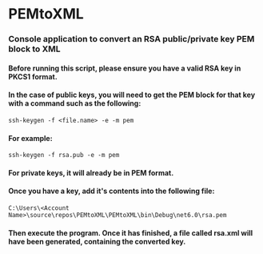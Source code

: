 # PEMtoXML
### Console application to convert an RSA public/private key PEM block to XML

#### Before running this script, please ensure you have a valid RSA key in PKCS1 format.

#### In the case of public keys, you will need to get the PEM block for that key with a command such as the following:
    ssh-keygen -f <file.name> -e -m pem
    
#### For example:    
    ssh-keygen -f rsa.pub -e -m pem

#### For private keys, it will already be in PEM format. 

#### Once you have a key, add it's contents into the following file:
    C:\Users\<Account Name>\source\repos\PEMtoXML\PEMtoXML\bin\Debug\net6.0\rsa.pem

#### Then execute the program. Once it has finished, a file called rsa.xml will have been generated, containing the converted key. 

